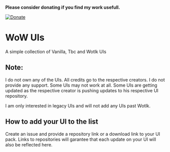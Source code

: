 **Please consider donating if you find my work usefull.**

[![Donate](https://img.shields.io/badge/Donate-PayPal-green.svg)](https://www.paypal.me/schellenberga)

# WoW UIs
A simple collection of Vanilla, Tbc and Wotlk UIs

## Note:
I do not own any of the UIs. 
All credits go to the respective creators.
I do not provide any support.
Some UIs may not work at all. 
Some UIs are getting updated as the respective creator is pushing updates to his respective UI repository.

I am only interested in legacy UIs and will not add any UIs past Wotlk.
 
## How to add your UI to the list
Create an issue and provide a repository link or a download link to your UI pack.
Links to repositories will garantee that each update on your UI will also be reflected here.
